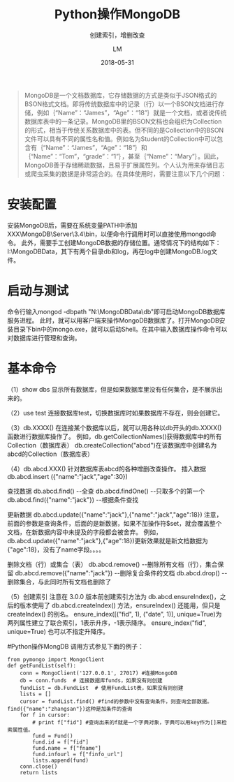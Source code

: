 ﻿---
layout:     post
title:      Python操作MongoDB
subtitle:   创建索引，增删改查
date:       2018-05-31
author:     LM
header-img: img/post-bg-PythonMongoDB.jpg
catalog: true
tags:
    - MongoDB
    - Python
---

>MongoDB是一个文档数据库，它存储数据的方式是类似于JSON格式的BSON格式文档。即将传统数据库中的记录（行）以一个BSON文档进行存储，例如｛“Name”：“James”，“Age”：“18”｝就是一个文档，或者说传统数据库表中的一条记录。MongoDB里的BSON文档也会组织为Collection的形式，相当于传统关系数据库中的表。但不同的是Collection中的BSON文件可以具有不同的属性名和值。例如名为Student的Collection中可以包含有｛“Name”：“James”，“Age”：“18”｝和｛“Name”：“Tom”，“grade”：“1”｝，甚至｛“Name”：“Mary”｝。因此，MongoDB善于存储稀疏数据，且易于扩展属性列。个人认为用来存储日志或爬虫采集的数据是非常适合的。在具体使用时，需要注意以下几个问题：

# 安装配置
安装MongoDB后，需要在系统变量PATH中添加XXX\MongoDB\Server\3.4\bin，以便命令行调用时可以直接使用mongod命令。
此外，需要手工创建MongoDB数据的存储位置。通常情况下的结构如下：I:\MongoDBData，其下有两个目录db和log，再在log中创建MongoDB.log文件。

# 启动与测试
命令行输入mongod -dbpath "N:\MongoDBData\db"即可启动MongoDB数据库服务进程。
此时，就可以用客户端来操作MongoDB数据库了。打开MongoDB安装目录下bin中的mongo.exe，就可以启动Shell。在其中输入数据库操作命令可以对数据库进行管理和查询。

# 基本命令

（1）show dbs    显示所有数据库，但是如果数据库里没有任何集合，是不展示出来的。

（2）use test 连接数据库test，切换数据库时如果数据库不存在，则会创建它。

（3）db.XXXX()     在连接某个数据库以后，就可以用各种以db开头的db.XXXX()函数进行数据库操作了。
例如，db.getCollectionNames()获得数据库中的所有Collection（数据库表）
db.createCollection("abcd")在该数据库中创建名为abcd的Collection（数据库表）

（4）db.abcd.XXX()   针对数据库表abcd的各种增删改查操作。
插入数据
db.abcd.insert ({"name":"jack","age":30})

查找数据
db.abcd.find()                  --全查
db.abcd.findOne()               --只取多个的第一个
 db.abcd.find({"name":"jack"})   --根据条件查找

更新数据
db.abcd.update({"name":"jack"},{"name":"jack","age":18})
注意，前面的参数是查询条件，后面的是新数据，如果不加操作符$set，就会覆盖整个文档，在新数据内容中未提及的字段都会被舍弃。
例如，db.abcd.update({"name":"jack"},{"age":18})更新效果就是新文档数据为{"age":18}，没有了name字段。。。。

删除文档（行）或集合（表）
db.abcd.remove()                --删除所有文档（行），集合保留
db.abcd.remove({"name":"jack"}) --删除复合条件的文档
db.abcd.drop()                  --删除集合，与此同时所有文档也删除了

（5）创建索引
注意在 3.0.0 版本前创建索引方法为 db.abcd.ensureIndex()，之后的版本使用了 db.abcd.createIndex() 方法，ensureIndex() 还能用，但只是 createIndex() 的别名。
ensure_index([("fid", 1), ("date", 1)], unique=True)为两列属性建立了联合索引，1表示升序，-1表示降序。
ensure_index("fid", unique=True)  也可以不指定升降序。

#Python操作MongDB
调用方式参见下面的例子：
```
from pymongo import MongoClient
def getFundList(self):  
	conn = MongoClient('127.0.0.1', 27017) #连接MongoDB
	db = conn.funds  # 连接数据库funds，如果没有则创建
	fundList = db.FundList  # 使用FundList表，如果没有则创建
	lists = []
	cursor = fundList.find() #find的参数中没有查询条件，则查询全部数据。find({"name":"zhangsan"})这种是加条件的查询
	for f in cursor:  
		# print f["fid"] #查询出来的f就是一个字典对象，字典可以用key作为[]来检索属性值。
		fund = Fund()
		fund.id = f["fid"]
		fund.name = f["fname"]
		fund.infourl = f["finfo_url"]
		lists.append(fund)
	conn.close()
	return lists
```



